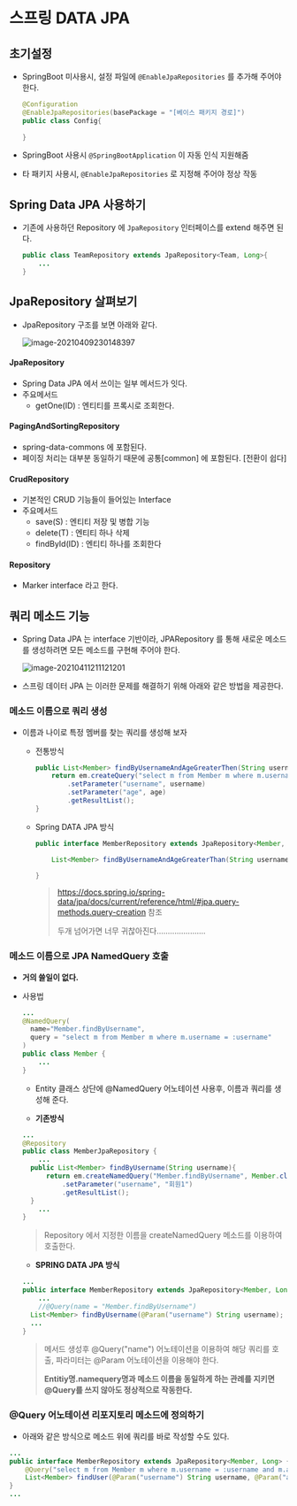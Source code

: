 # 스프링 DATA JPA

## 초기설정

* SpringBoot 미사용시, 설정 파일에 `@EnableJpaRepositories` 를 추가해 주어야 한다.

  ```java
  @Configuration
  @EnableJpaRepositories(basePackage = "[베이스 패키지 경로]")
  public class Config{
    
  }
  ```

* SpringBoot 사용시 `@SpringBootApplication` 이 자동 인식 지원해줌

* 타 패키지 사용시, `@EnableJpaRepositories` 로 지정해 주어야 정상 작동



## Spring Data JPA 사용하기

* 기존에 사용하던 Repository 에 `JpaRepository` 인터페이스를 extend 해주면 된다.

  ```java
  public class TeamRepository extends JpaRepository<Team, Long>{
      ...
  }
  ```

  



## JpaRepository 살펴보기

* JpaRepository  구조를 보면 아래와 같다.

  ![image-20210409230148397](http://www.jimbae.com:59005/image/269)

#### JpaRepository

* Spring Data JPA 에서 쓰이는 일부 메서드가 잇다.
* 주요메서드
  * getOne(ID) : 엔티티를 프록시로 조회한다.

#### PagingAndSortingRepository

* spring-data-commons 에 포함된다.
* 페이징 처리는 대부분 동일하기 때문에 공통[common] 에 포함된다. [전환이 쉽다]

#### CrudRepository

* 기본적인 CRUD 기능들이 들어있는 Interface
* 주요메서드
  * save(S) : 엔티티 저장 및 병합 기능
  * delete(T) : 엔티티 하나 삭제
  * findById(ID) : 엔티티 하나를 조회한다

#### Repository

* Marker interface 라고 한다.



## 쿼리 메소드 기능

* Spring Data JPA 는 interface 기반이라, JPARepository 를 통해 새로운 메소드를 생성하려면 모든 메소드를 구현해 주어야 한다.

  ![image-20210411211121201](http://www.jimbae.com:59005/image/270)

* 스프링 데이터 JPA 는 이러한 문제를 해결하기 위해 아래와 같은 방법을 제공한다.



### 메소드 이름으로 쿼리 생성

* 이름과 나이로 특정 멤버를 찾는 쿼리를 생성해 보자

  * 전통방식

    ```java
    public List<Member> findByUsernameAndAgeGreaterThen(String username, int age){
        return em.createQuery("select m from Member m where m.username = :username and m.age > :age")
            .setParameter("username", username)
            .setParameter("age", age)
            .getResultList();
    }
    ```

  * Spring DATA JPA 방식

    ```java
    public interface MemberRepository extends JpaRepository<Member, Long> {
    
    	List<Member> findByUsernameAndAgeGreaterThan(String username, int age); //갸꿀
    
    }
    ```

    > https://docs.spring.io/spring-data/jpa/docs/current/reference/html/#jpa.query-methods.query-creation 참조
    >
    > 두개 넘어가면 너무 귀찮아진다......................



### 메소드 이름으로 JPA NamedQuery 호출

* **거의 쓸일이 없다.**

* 사용법 

  ```java
  ...
  @NamedQuery(
  	name="Member.findByUsername",
  	query = "select m from Member m where m.username = :username"
  )
  public class Member {
      ...
  }
  ```

  * Entity 클래스 상단에 @NamedQuery 어노테이션 사용후, 이름과 쿼리를 생성해 준다.

  

  * **기존방식**

  ```java
  ...
  @Repository
  public class MemberJpaRepository {
      ...
  	public List<Member> findByUsername(String username){
  		return em.createNamedQuery("Member.findByUsername", Member.class)
  			.setParameter("username", "회원1")
  			.getResultList();
  	}        
      ...
  }
  ```

  > Repository 에서 지정한 이름을 createNamedQuery 메소드를 이용하여 호출한다.

  

  

  * **SPRING DATA JPA 방식**

  ```java
  ...
  public interface MemberRepository extends JpaRepository<Member, Long> {
      ...
      //@Query(name = "Member.findByUsername")
  	List<Member> findByUsername(@Param("username") String username);
   	...       
  }
  ```

  > 메서드 생성후 @Query("name") 어노테이션을 이용하여 해당 쿼리를 호출,  파라미터는 @Param 어노테이션을 이용해야 한다.
  >
  > **Entitiy명.namequery명과 메소드 이름을 동일하게 하는 관례를 지키면 @Query를 쓰지 않아도 정상적으로 작동한다.**



### @Query 어노테이션 리포지토리 메소드에 정의하기

* 아래와 같은 방식으로 메소드 위에 쿼리를 바로 작성할 수도 있다.

```java
...
public interface MemberRepository extends JpaRepository<Member, Long> {
	@Query("select m from Member m where m.username = :username and m.age = :age")
	List<Member> findUser(@Param("username") String username, @Param("age") int age);
}
...
```
